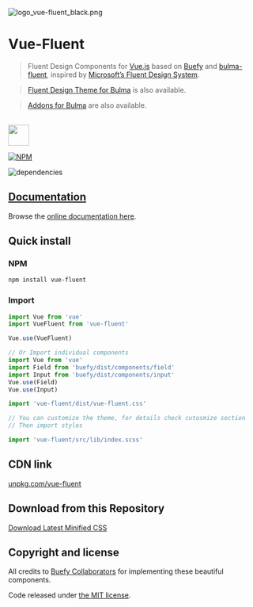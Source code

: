![logo_vue-fluent_black.png](https://github.com/vensurfer61/vue-fluent/blob/master/docs/img/logo%20vue-fluent%20black.png?raw=true)

# Vue-Fluent

> Fluent Design Components for [Vue.js](https://vuejs.org) based on [Buefy](https://github.com/buefy/buefy) and [bulma-fluent](https://mubaidr.github.io/vue-fluent/), inspired by [Microsoft’s Fluent Design System](https://fluent.microsoft.com).

> [Fluent Design Theme for Bulma](https://github.com/mubaidr/bulma-fluent) is also available.

> [Addons for Bulma](https://github.com/mubaidr/bulma-addons) are also available.

<br/>

<a href="https://patreon.com/mubaidr">
  <img src="https://c5.patreon.com/external/logo/become_a_patron_button@2x.png" height="42">
</a>

[![NPM](https://nodei.co/npm/vue-fluent.png?compact=true)](https://nodei.co/npm/vue-fluent/)

![dependencies](https://david-dm.org/mubaidr/vue-fluent.svg)

## [Documentation](https://mubaidr.github.io/vue-fluent/)

Browse the [online documentation here](https://mubaidr.github.io/vue-fluent/).

## Quick install

### NPM

```sh
npm install vue-fluent
```

### Import

```js
import Vue from 'vue'
import VueFluent from 'vue-fluent'

Vue.use(VueFluent)

// Or Import individual components
import Vue from 'vue'
import Field from 'buefy/dist/components/field'
import Input from 'buefy/dist/components/input'
Vue.use(Field)
Vue.use(Input)

import 'vue-fluent/dist/vue-fluent.css'

// You can customize the theme, for details check cutosmize section
// Then import styles

import 'vue-fluent/src/lib/index.scss'
```

## CDN link

[unpkg.com/vue-fluent](https://unpkg.com/vue-fluent/dist/)

## Download from this Repository

[Download Latest Minified CSS](https://raw.githubusercontent.com/mubaidr/vue-fluent/master/dist/)

## Copyright and license

All credits to <a href="//github.com/buefy/buefy#collaborators">Buefy Collaborators</a> for implementing these beautiful components.

Code released under [the MIT license](https://github.com/mubaidr/vue-fluent/blob/master/LICENSE).
